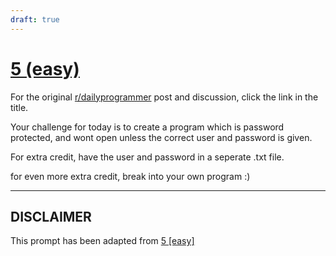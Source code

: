 ```yaml
---
draft: true
---
```


# [5 (easy)](https://www.reddit.com/r/dailyprogrammer/comments/pnhyn/2122012_challenge_5_easy/)

For the original [r/dailyprogrammer](https://www.reddit.com/r/dailyprogrammer/) post and discussion, click the link in the title.

Your challenge for today is to create a program which is password protected, and wont open unless the correct user and password is given. 

For extra credit, have the user and password in a seperate .txt file.

for even more extra credit, break into your own program :)


----
## **DISCLAIMER**
This prompt has been adapted from [5 [easy]](https://www.reddit.com/r/dailyprogrammer/comments/pnhyn/2122012_challenge_5_easy/
)
